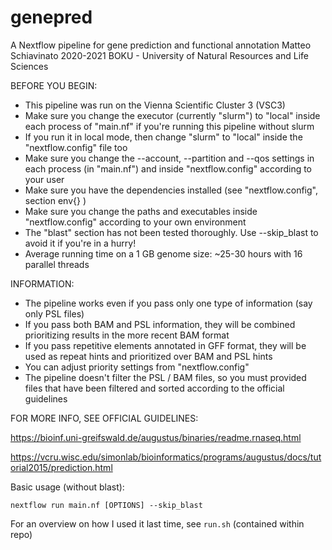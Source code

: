 # genepred
A Nextflow pipeline for gene prediction and functional annotation
Matteo Schiavinato
2020-2021
BOKU - University of Natural Resources and Life Sciences 

BEFORE YOU BEGIN: 
- This pipeline was run on the Vienna Scientific Cluster 3 (VSC3)
- Make sure you change the executor (currently "slurm") to "local" inside each process of "main.nf" if you're running this pipeline without slurm 
- If you run it in local mode, then change "slurm" to "local" inside the "nextflow.config" file too 
- Make sure you change the --account, --partition and --qos settings in each process (in "main.nf") and inside "nextflow.config" according to your user 
- Make sure you have the dependencies installed (see "nextflow.config", section env{} )
- Make sure you change the paths and executables inside "nextflow.config" according to your own environment 
- The "blast" section has not been tested thoroughly. Use --skip_blast to avoid it if you're in a hurry!
- Average running time on a 1 GB genome size: ~25-30 hours with 16 parallel threads 

INFORMATION:
- The pipeline works even if you pass only one type of information (say only PSL files)
- If you pass both BAM and PSL information, they will be combined prioritizing results in the more recent BAM format 
- If you pass repetitive elements annotated in GFF format, they will be used as repeat hints and prioritized over BAM and PSL hints
- You can adjust priority settings from "nextflow.config" 
- The pipeline doesn't filter the PSL / BAM files, so you must provided files that have been filtered and sorted according to the official guidelines

FOR MORE INFO, SEE OFFICIAL GUIDELINES:

https://bioinf.uni-greifswald.de/augustus/binaries/readme.rnaseq.html

https://vcru.wisc.edu/simonlab/bioinformatics/programs/augustus/docs/tutorial2015/prediction.html


Basic usage (without blast): 

`nextflow run main.nf [OPTIONS] --skip_blast`

For an overview on how I used it last time, see `run.sh` (contained within repo) 
